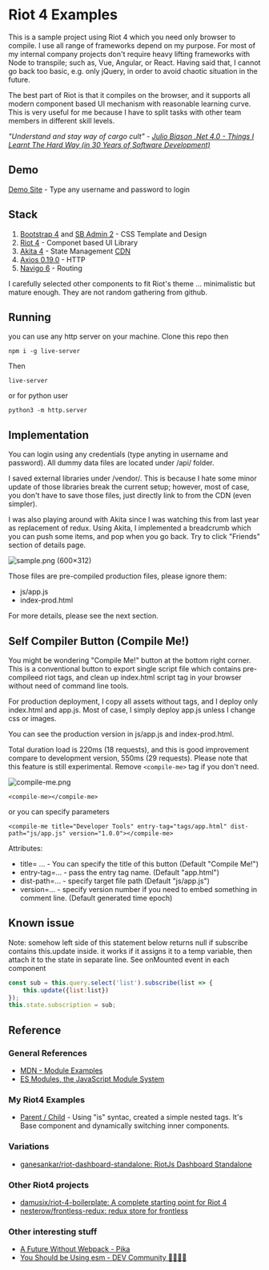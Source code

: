 # Riot 4 Examples

This is a sample project using Riot 4 which you need only browser to compile.
I use all range of frameworks depend on my purpose. For most of my internal company projects 
don't require heavy lifting frameworks with Node to transpile; such as, Vue, Angular, or React.
Having said that, I cannot go back too basic, e.g. only jQuery, in order to avoid chaotic situation in the future.

The best part of Riot is that it compiles on the browser, and it supports all modern 
component based UI mechanism with reasonable learning curve. This is very useful for me because
I have to split tasks with other team members in different skill levels.

*"Understand and stay way of cargo cult" - [Julio Biason .Net 4.0 - Things I Learnt The Hard Way (in 30 Years of Software Development)](https://blog.juliobiason.net/thoughts/things-i-learnt-the-hard-way/)*

## Demo

[Demo Site](https://kiichi.github.io/riotjs4-examples/) - Type any username and password to login

## Stack 

1. [Bootstrap 4](https://getbootstrap.com/docs/4.0/getting-started/introduction/) and [SB Admin 2](https://startbootstrap.com/themes/sb-admin-2/) - CSS Template and Design
2. [Riot 4](https://riot.js.org/) - Componet based UI Library
3. [Akita 4](https://netbasal.gitbook.io/akita/) - State Management [CDN](https://www.pika.dev/packages/@datorama/akita)
4. [Axios 0.19.0](https://github.com/axios/axios) - HTTP
5. [Navigo 6](https://github.com/krasimir/navigo) - Routing

I carefully selected other components to fit Riot's theme ... minimalistic but mature enough. They are not random gathering from github.

## Running

you can use any http server on your machine. Clone this repo then

```
npm i -g live-server
```

Then

```
live-server
```

or for python user

```
python3 -m http.server
```

## Implementation

You can login using any credentials (type anyting in username and password). 
All dummy data files are located under /api/ folder.

I saved external libraries under /vendor/. This is because I hate some minor update of those libraries
break the current setup; however, most of case, you don't have to save those files, just directly
link to from the CDN (even simpler).

I was also playing around with Akita since I was watching this from last year as replacement of redux. 
Using Akita, I implemented a breadcrumb which you can push some items, and pop
when you go back. Try to click "Friends" section of details page.

![sample.png (600×312)](https://raw.githubusercontent.com/kiichi/riotjs4-examples/master/screenshot/sample.png)

Those files are pre-compiled production files, please ignore them:

- js/app.js
- index-prod.html

For more details, please see the next section.

## Self Compiler Button (Compile Me!)

You might be wondering "Compile Me!" button at the bottom right corner. This is a conventional button 
to export single script file which contains pre-compileed riot tags, and clean up index.html script tag in your browser without need of command line tools.

For production deployment, I copy all assets without tags, and I deploy only index.html and app.js. 
Most of case, I simply deploy app.js unless I change css or images.

You can see the production version in js/app.js and index-prod.html. 

Total duration load is 220ms (18 requests), and this is good improvement compare to development version, 550ms (29 requests).
Please note that this feature is still experimental. Remove ```<compile-me>``` tag if you don't need.

![compile-me.png](https://raw.githubusercontent.com/kiichi/riotjs4-examples/master/screenshot/compile-me.png)

```
<compile-me></compile-me>
```

or you can specify parameters

```
<compile-me title="Developer Tools" entry-tag="tags/app.html" dist-path="js/app.js" version="1.0.0"></compile-me>
```

Attributes:

- title= ... - You can specify the title of this button (Default "Compile Me!")
- entry-tag=... - pass the entry tag name. (Default "app.html")
- dist-path=... - specify target file path (Default "js/app.js")
- version=... - specify version number if you need to embed something in comment line. (Default generated time epoch)

## Known issue

Note: somehow left side of this statement below returns null if subscribe contains this.update inside.
it works if it assigns it to a temp variable, then attach it to the state in separate line.
See onMounted event in each component

```javascript
const sub = this.query.select('list').subscribe(list => {
    this.update({list:list})
});
this.state.subscription = sub;
```


## Reference

### General References

- [MDN - Module Examples](https://github.com/mdn/js-examples/)
- [ES Modules, the JavaScript Module System](https://flaviocopes.com/es-modules/)

### My Riot4 Examples

- [Parent / Child](https://next.plnkr.co/edit/REbhuA3qDA0WZuju?preview) - Using "is" syntac, created a simple nested tags. It's Base component and dynamically switching inner components.

### Variations

- [ganesankar/riot-dashboard-standalone: RiotJs Dashboard Standalone](https://github.com/ganesankar/riot-dashboard-standalone) 

### Other Riot4 projects

- [damusix/riot-4-boilerplate: A complete starting point for Riot 4](https://github.com/damusix/riot-4-boilerplate)
- [nesterow/frontless-redux: redux store for frontless](https://github.com/nesterow/frontless-redux)

### Other interesting stuff

- [A Future Without Webpack - Pika](https://www.pika.dev/blog/pika-web-a-future-without-webpack/)
- [You Should be Using esm - DEV Community 👩‍💻👨‍💻](https://dev.to/bennypowers/you-should-be-using-esm-kn3)
